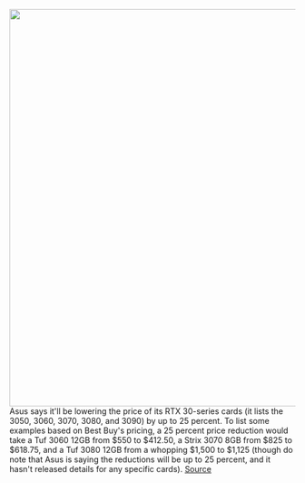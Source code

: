 <img src='https://cdn.vox-cdn.com/thumbor/2KX4dKqyFTIEzII7RKrN3zb7cN4=/0x0:3181x2391/1200x800/filters:focal(1337x942:1845x1450)/cdn.vox-cdn.com/uploads/chorus_image/image/70682614/955510a1_40de_495a_ad94_09d04e6105d7.0.jpg' width='700px' /><br/>
Asus says it'll be lowering the price of its RTX 30-series cards (it lists the 3050, 3060, 3070, 3080, and 3090) by up to 25 percent. To list some examples based on Best Buy's pricing, a 25 percent price reduction would take a Tuf 3060 12GB from $550 to $412.50, a Strix 3070 8GB from $825 to $618.75, and a Tuf 3080 12GB from a whopping $1,500 to $1,125 (though do note that Asus is saying the reductions will be up to 25 percent, and it hasn't released details for any specific cards).
<a href='https://www.theverge.com/2022/3/28/23000311/asus-rtx-graphics-card-price-drop-25-percent-tariff'> Source <a/>